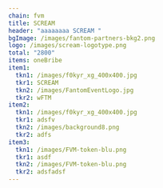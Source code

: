 ```yaml
---
chain: fvm
title: SCREAM
header: "aaaaaaaa SCREAM "
bgImage: /images/fantom-partners-bkg2.png
logo: /images/scream-logotype.png
total: "2800"
items: oneBribe
item1:
  tkn1: /images/f0kyr_xg_400x400.jpg
  tkr1: SCREAM
  tkn2: /images/FantomEventLogo.jpg
  tkr2: wFTM
item2:
  tkn1: /images/f0kyr_xg_400x400.jpg
  tkr1: adsfv
  tkn2: /images/background8.png
  tkr2: adfs
item3:
  tkn1: /images/FVM-token-blu.png
  tkr1: asdf
  tkn2: /images/FVM-token-blu.png
  tkr2: adsfadsf
---
```

